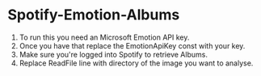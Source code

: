 # Spotify-Emotion-Albums

1. To run this you need an Microsoft Emotion API key.
2. Once you have that replace the EmotionApiKey const with your key.
3. Make sure you're logged into Spotify to retrieve Albums.
4. Replace ReadFile line with directory of the image you want to analyse.


